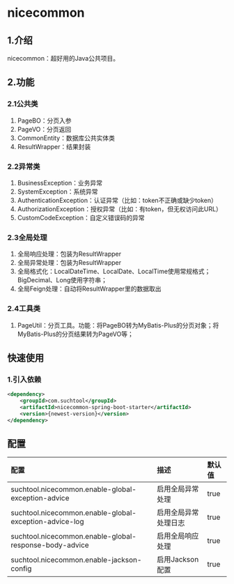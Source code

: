 # nicecommon

## 1.介绍
nicecommon：超好用的Java公共项目。

## 2.功能

### 2.1公共类

1. PageBO：分页入参
2. PageVO：分页返回
3. CommonEntity：数据库公共实体类
4. ResultWrapper：结果封装

### 2.2异常类

1. BusinessException：业务异常
2. SystemException：系统异常
3. AuthenticationException：认证异常（比如：token不正确或缺少token）
4. AuthorizationException：授权异常（比如：有token，但无权访问此URL）
5. CustomCodeException：自定义错误码的异常

### 2.3全局处理
1. 全局响应处理：包装为ResultWrapper
2. 全局异常处理：包装为ResultWrapper
3. 全局格式化：LocalDateTime、LocalDate、LocalTime使用常规格式；BigDecimal、Long使用字符串；
4. 全局Feign处理：自动将ResultWrapper里的数据取出

### 2.4工具类
1. PageUtil：分页工具。功能：将PageBO转为MyBatis-Plus的分页对象；将MyBatis-Plus的分页结果转为PageVO等；

## 快速使用

### 1.引入依赖
```xml
<dependency>
    <groupId>com.suchtool</groupId>
    <artifactId>nicecommon-spring-boot-starter</artifactId>
    <version>{newest-version}</version>
</dependency>

```
## 配置
| 配置                                                     | 描述  | 默认值  |
|:-------------------------------------------------------| :------------ | :------------ |
| suchtool.nicecommon.enable-global-exception-advice     | 启用全局异常处理 | true  |
| suchtool.nicecommon.enable-global-exception-advice-log | 启用全局异常处理日志 | true  |
| suchtool.nicecommon.enable-global-response-body-advice | 启用全局响应处理 | true  |
| suchtool.nicecommon.enable-jackson-config              | 启用Jackson配置 | true  |
